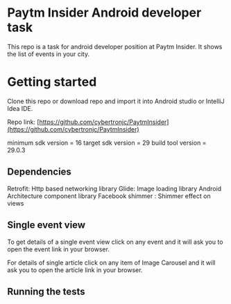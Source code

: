 ﻿# Paytm Insider Android developer task

This repo is a task for android developer position at Paytm Insider. It shows the list of events in your city.


# Getting started

Clone this repo or download repo and import it into Android studio or IntelliJ Idea IDE. 

Repo link:
[https://github.com/cybertronjc/PaytmInsider](https://github.com/cybertronjc/PaytmInsider)

minimum sdk version = 16
target sdk version = 29
build tool version = 29.0.3


## Dependencies

Retrofit: Http based networking library
Glide: Image loading library
Android Architecture component library
Facebook shimmer : Shimmer effect on views

## Single event view

To get details of a single event view click on any event and it will ask you to open the event link in your browser.

For details of single article click on any item of Image Carousel and it will ask you to open the article link in your browser.


## Running the tests
